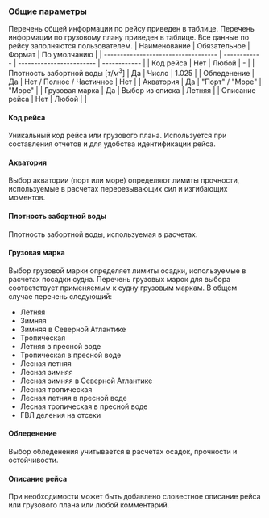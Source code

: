 ### Общие параметры
Перечень общей информации по рейсу приведен в таблице. Перечень информации по грузовому плану приведен в таблице. Все данные по рейсу заполняются пользователем.
| Наименование                        | Обязательное | Формат                   | По умолчанию |
| ----------------------------------- | ------------ | ------------------------ | ------------ |
| Код рейса                           | Нет          | Любой                    | -            |
| Плотность забортной воды $[т/м^3]$  | Да           | Число                    | 1.025        |
| Обледенение                         | Да           | Нет / Полное / Частичное | Нет          |
| Акватория                           | Да           | "Порт" / "Море"          | "Море"       |
| Грузовая марка                      | Да           | Выбор из списка          | Летняя       |
| Описание рейса                      | Нет          | Любой                    |              |

#### Код рейса
Уникальный код рейса или грузового плана. Используется при составления отчетов и для удобства идентификации рейса.

#### Акватория
Выбор акватории (порт или море) определяют лимиты прочности, используемые в расчетах перерезывающих сил и изгибающих моментов. 

#### Плотность забортной воды
Плотность забортной воды, используемая в расчетах.

#### Грузовая марка
Выбор грузовой марки определяет лимиты осадки, используемые в расчетах посадки судна. Перечень грузовых марок для выбора соответствует применяемым к судну грузовым маркам. В общем случае перечень следующий:
- Летняя
- Зимняя
- Зимняя в Северной Атлантике
- Тропическая
- Летняя в пресной воде
- Тропическая в пресной воде
- Лесная летняя
- Лесная зимняя
- Лесная зимняя в Северной Атлантике 
- Лесная тропическая
- Лесная летняя в пресной воде
- Лесная тропическая в пресной воде
- ГВЛ деления на отсеки

#### Обледенение
Выбор обледенения учитывается в расчетах осадок, прочности и остойчивости.

#### Описание рейса
При необходимости может быть добавлено словестное описание рейса или грузового плана или любой комментарий. 